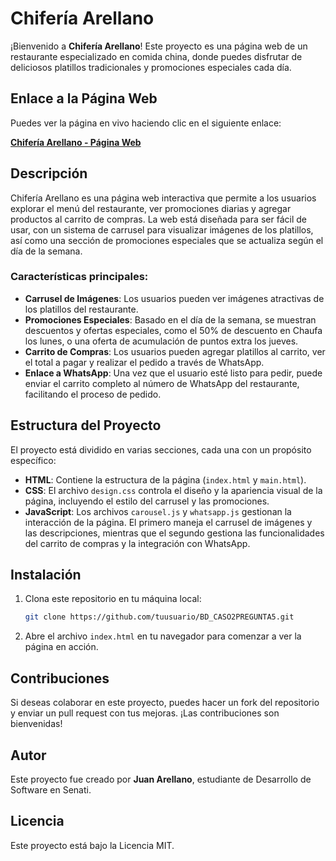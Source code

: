 # Chifería Arellano

¡Bienvenido a **Chifería Arellano**! Este proyecto es una página web de un restaurante especializado en comida china, donde puedes disfrutar de deliciosos platillos tradicionales y promociones especiales cada día.

## Enlace a la Página Web

Puedes ver la página en vivo haciendo clic en el siguiente enlace:

[**Chifería Arellano - Página Web**](https://juanedu74.github.io/bd_caso2pregunta5/main.html)

## Descripción

Chifería Arellano es una página web interactiva que permite a los usuarios explorar el menú del restaurante, ver promociones diarias y agregar productos al carrito de compras. La web está diseñada para ser fácil de usar, con un sistema de carrusel para visualizar imágenes de los platillos, así como una sección de promociones especiales que se actualiza según el día de la semana.

### Características principales:

- **Carrusel de Imágenes**: Los usuarios pueden ver imágenes atractivas de los platillos del restaurante.
- **Promociones Especiales**: Basado en el día de la semana, se muestran descuentos y ofertas especiales, como el 50% de descuento en Chaufa los lunes, o una oferta de acumulación de puntos extra los jueves.
- **Carrito de Compras**: Los usuarios pueden agregar platillos al carrito, ver el total a pagar y realizar el pedido a través de WhatsApp.
- **Enlace a WhatsApp**: Una vez que el usuario esté listo para pedir, puede enviar el carrito completo al número de WhatsApp del restaurante, facilitando el proceso de pedido.

## Estructura del Proyecto

El proyecto está dividido en varias secciones, cada una con un propósito específico:

- **HTML**: Contiene la estructura de la página (`index.html` y `main.html`).
- **CSS**: El archivo `design.css` controla el diseño y la apariencia visual de la página, incluyendo el estilo del carrusel y las promociones.
- **JavaScript**: Los archivos `carousel.js` y `whatsapp.js` gestionan la interacción de la página. El primero maneja el carrusel de imágenes y las descripciones, mientras que el segundo gestiona las funcionalidades del carrito de compras y la integración con WhatsApp.

## Instalación

1. Clona este repositorio en tu máquina local:
    ```bash
    git clone https://github.com/tuusuario/BD_CASO2PREGUNTA5.git
    ```

2. Abre el archivo `index.html` en tu navegador para comenzar a ver la página en acción.

## Contribuciones

Si deseas colaborar en este proyecto, puedes hacer un fork del repositorio y enviar un pull request con tus mejoras. ¡Las contribuciones son bienvenidas!

## Autor

Este proyecto fue creado por **Juan Arellano**, estudiante de Desarrollo de Software en Senati.

## Licencia

Este proyecto está bajo la Licencia MIT.
